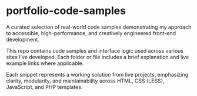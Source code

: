 # portfolio-code-samples
A curated selection of real-world code samples demonstrating my approach to accessible, high-performance, and creatively engineered front-end development.

This repo contains code samples and interface logic used across various sites I’ve developed. Each folder or file includes a brief explanation and live example links where applicable.

Each snippet represents a working solution from live projects, emphasizing clarity, modularity, and maintainability across HTML, CSS (LESS), JavaScript, and PHP templates.

